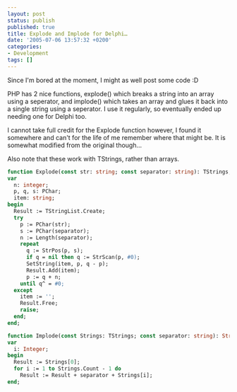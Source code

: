 ```yaml
---
layout: post
status: publish
published: true
title: Explode and Implode for Delphi…
date: '2005-07-06 13:57:32 +0200'
categories:
- Development
tags: []
---
```


Since I'm bored at the moment, I might as well post some code :D

PHP has 2 nice functions, explode() which breaks a string into an array
using a seperator, and implode() which takes an array and glues it back
into a single string using a seperator. I use it regularly, so
eventually ended up needing one for Delphi too.

I cannot take full credit for the Explode function however, I found it
somewhere and can't for the life of me remember where that might be. It
is somewhat modified from the original though...

Also note that these work with TStrings, rather than arrays.

```pascal
function Explode(const str: string; const separator: string): TStrings;
var
  n: integer;
  p, q, s: PChar;
  item: string;
begin
  Result := TStringList.Create;
  try
    p := PChar(str);
    s := PChar(separator);
    n := Length(separator);
    repeat
      q := StrPos(p, s);
      if q = nil then q := StrScan(p, #0);
      SetString(item, p, q - p);
      Result.Add(item);
      p := q + n;
    until q^ = #0;
  except
    item := '';
    Result.Free;
    raise;
  end;
end;
```

```pascal
function Implode(const Strings: TStrings; const separator: string): String;
var
  i: Integer;
begin
  Result := Strings[0];
  for i := 1 to Strings.Count - 1 do
    Result := Result + separator + Strings[i];
end;
```
